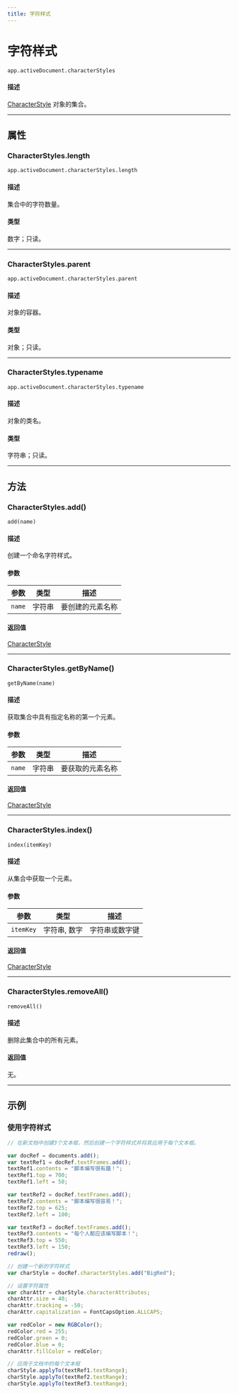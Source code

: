 ```yaml
---
title: 字符样式
---
```

# 字符样式

`app.activeDocument.characterStyles`

#### 描述

[CharacterStyle](.././CharacterStyle) 对象的集合。

---

## 属性

### CharacterStyles.length

`app.activeDocument.characterStyles.length`

#### 描述

集合中的字符数量。

#### 类型

数字；只读。

---

### CharacterStyles.parent

`app.activeDocument.characterStyles.parent`

#### 描述

对象的容器。

#### 类型

对象；只读。

---

### CharacterStyles.typename

`app.activeDocument.characterStyles.typename`

#### 描述

对象的类名。

#### 类型

字符串；只读。

---

## 方法

### CharacterStyles.add()

`add(name)`

#### 描述

创建一个命名字符样式。

#### 参数

| 参数      | 类型   | 描述         |
| --------- | ------ | ------------------ |
| `name`    | 字符串 | 要创建的元素名称   |

#### 返回值

[CharacterStyle](.././CharacterStyle)

---

### CharacterStyles.getByName()

`getByName(name)`

#### 描述

获取集合中具有指定名称的第一个元素。

#### 参数

| 参数      | 类型   | 描述         |
| --------- | ------ | ------------------ |
| `name`    | 字符串 | 要获取的元素名称   |

#### 返回值

[CharacterStyle](.././CharacterStyle)

---

### CharacterStyles.index()

`index(itemKey)`

#### 描述

从集合中获取一个元素。

#### 参数

| 参数      | 类型     | 描述         |
| --------- | -------------- | ------------------ |
| `itemKey` | 字符串, 数字   | 字符串或数字键     |

#### 返回值

[CharacterStyle](.././CharacterStyle)

---

### CharacterStyles.removeAll()

`removeAll()`

#### 描述

删除此集合中的所有元素。

#### 返回值

无。

---

## 示例

### 使用字符样式

```javascript
// 在新文档中创建3个文本框，然后创建一个字符样式并将其应用于每个文本框。

var docRef = documents.add();
var textRef1 = docRef.textFrames.add();
textRef1.contents = "脚本编写很有趣！";
textRef1.top = 700;
textRef1.left = 50;

var textRef2 = docRef.textFrames.add();
textRef2.contents = "脚本编写很容易！";
textRef2.top = 625;
textRef2.left = 100;

var textRef3 = docRef.textFrames.add();
textRef3.contents = "每个人都应该编写脚本！";
textRef3.top = 550;
textRef3.left = 150;
redraw();

// 创建一个新的字符样式
var charStyle = docRef.characterStyles.add("BigRed");

// 设置字符属性
var charAttr = charStyle.characterAttributes;
charAttr.size = 40;
charAttr.tracking = -50;
charAttr.capitalization = FontCapsOption.ALLCAPS;

var redColor = new RGBColor();
redColor.red = 255;
redColor.green = 0;
redColor.blue = 0;
charAttr.fillColor = redColor;

// 应用于文档中的每个文本框
charStyle.applyTo(textRef1.textRange);
charStyle.applyTo(textRef2.textRange);
charStyle.applyTo(textRef3.textRange);
```
